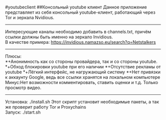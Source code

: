 #youtubeclient
##Консольный youtube клиент
Данное приложение представляет из себя консольный youtube-клиент, работающий через Tor и зеркала Nvidious.  
***
Интересующие каналы необходимо добавить в channels.txt, причём ссылки должны быть именно на зеркало Invidious.  
В качестве примера: https://invidious.namazso.eu/search?q=Netstalkers  
***
Плюсы:  
*+Анонимность как со стороны провайдера, так и со стороны youtube.
*+Обход блокировки youtube при его наличии
*+Отсутствие рекламы от youtube
*+Лёгкий интерфейс, не нагружающий систему
*+Нет привязки к аккаунту Google, ведь все ссылки хранятся на локальном компьютере  
Минус:Нет возможности комментировать, ставить оценки и т.д. Только просмотр видео.  
***
Установка: ./install.sh Этот скрипт установит необходимые пакеты, а так же проверит работу Tor и Proxychains  
Запуск: ./start.sh
